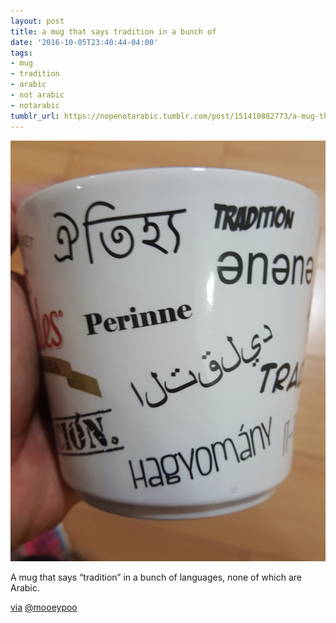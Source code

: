 ```yaml
---
layout: post
title: a mug that says tradition in a bunch of
date: '2016-10-05T23:40:44-04:00'
tags:
- mug
- tradition
- arabic
- not arabic
- notarabic
tumblr_url: https://nopenotarabic.tumblr.com/post/151410882773/a-mug-that-says-tradition-in-a-bunch-of
---
```

 ![](/tumblr_files/tumblr_oelwvweyWy1tz29g7o1_1280.png)  

A mug that says “tradition” in a bunch of languages, none of which are Arabic.

[via](https://twitter.com/mooeypoo/status/783841747780513792) [@mooeypoo](https://twitter.com/mooeypoo)


